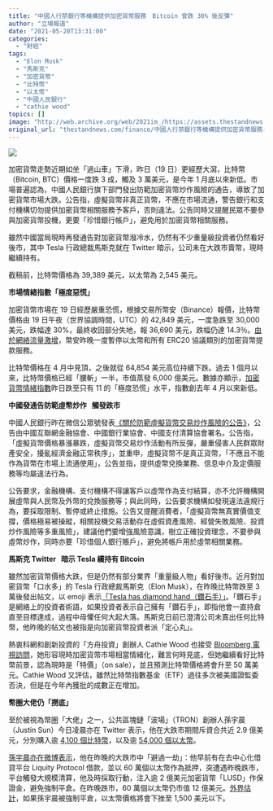 ```yaml
---
title: "中國人行禁銀行等機構提供加密貨幣服務　Bitcoin 曾跌 30% 後反彈"
author: "立場報道"
date: "2021-05-20T13:31:00"
categories:
  - "財經"
tags:
  - "Elon Musk"
  - "馬斯克"
  - "加密貨幣"
  - "比特幣"
  - "以太幣"
  - "中國人民銀行"
  - "cathie wood"
topics: []
image: "http://web.archive.org/web/2021im_/https://assets.thestandnews.com/media/photos/btc-13_iPSEq.png"
original_url: "thestandnews.com/finance/中國人行禁銀行等機構提供加密貨幣服務-bitcoin-曾跌-30-後反彈"
---
```

![](http://web.archive.org/web/2021im_/https://assets.thestandnews.com/media/photos/btc-13_iPSEq.png)

加密貨幣走勢近期如坐「過山車」下滑，昨日（19 日）更經歷大瀉，比特幣（Bitcoin, BTC）價格一度跌 3 成，觸及 3 萬美元，是今年 1 月底以來新低。市場普遍認為，中國人民銀行旗下部門發出防範加密貨幣炒作風險的通告，導致了加密貨幣市場大跌。公告指，虛擬貨幣非真正貨幣，不應在市場流通，警告銀行和支付機構切勿提供加密貨幣相關服務予客戶，否則違法。公告同時又提醒民眾不要參與加密貨幣投機，更要「珍惜銀行帳戶」，避免用於加密貨幣相關服務。

雖然中國當局現時再發通告對加密貨幣潑冷水，仍然有不少重量級投資者仍然看好後市，其中 Tesla 行政總裁馬斯克就在 Twitter 暗示，公司未在大跌市賣幣，現時繼續持有。

截稿前，比特幣價格為 39,389 美元，以太幣為 2,545 美元。

**市場情緒指數「極度惡慌」**

加密貨幣市場在 19 日經歷嚴重恐慌，根據交易所幣安（Binance）報價，比特幣價格由 19 日午夜（世界協調時間，UTC）的 42,849 美元，一度急跌至 30,000 美元，跌幅達 30%，最終收回部分失地，報 36,690 美元，跌幅仍達 14.3％。[由於網絡流量激增](http://web.archive.org/web/20211119070919/https://twitter.com/binance/status/1395002603558391812)，幣安昨晚一度暫停以太幣和所有 ERC20 協議類別的加密貨幣提款服務。

比特幣價格在 4 月中見頂，之後就從 64,854 美元高位持續下跌。過去 1 個月以來，比特幣價格已經「腰斬」一半，市值蒸發 6,000 億美元。數據亦顯示，[加密貨幣情緒指數](http://web.archive.org/web/20211119070919/https://alternative.me/crypto/fear-and-greed-index/)昨日跌至只有 11 的「極度恐慌」水平，指數創去年 4 月以來新低。

**中國發通告防範虛幣炒作   觸發跌市**

中國人民銀行昨在微信公眾號發表[《關於防範虛擬貨幣交易炒作風險的公告》](http://web.archive.org/web/20211119070919/https://mp.weixin.qq.com/s/ZcIWk3hcQNp-vnp08nHyQg)，公告由中國互聯網金融協會、中國銀行業協會、中國支付清算協會署名。公告指，「虛擬貨幣價格暴漲暴跌，虛擬貨幣交易炒作活動有所反彈，嚴重侵害人民群眾財產安全，擾亂經濟金融正常秩序」，並重申，虛擬貨幣不是真正貨幣，「不應且不能作為貨幣在市場上流通使用」，公告並指，提供虛幣兌換業務、信息中介及定價服務等均屬違法行為。

公告要求，金融機構、支付機構不得讓客戶以虛幣作為支付結算，亦不允許機構開展虛幣與人民幣及外幣的兌換服務等；與此同時，公告要求機構如發現違法違規行為，要採取限制、暫停或終止措施。公告又提醒消費者，「虛擬貨幣無真實價值支撐，價格極易被操縱，相關投機交易活動存在虛假資產風險、經營失敗風險、投資炒作風險等多重風險」，建議他們要增強風險意識，樹立正確投資理念，不要參與虛幣炒作，同時亦要「珍惜個人銀行賬戶」，避免將帳戶用於虛幣相關業務。

**馬斯克 Twitter   暗示 Tesla 續持有 Bitcoin**

雖然加密貨幣價格大跌，但是仍然有部分業界「重量級人物」看好後市。近月對加密貨幣「口水多」的 Tesla 行政總裁馬斯克（Elon Musk），在昨晚比特幣跌至 3 萬後發出帖文，以 emoji 表示[「Tesla has diamond hand（鑽石手）」](http://web.archive.org/web/20211119070919/https://twitter.com/elonmusk/status/1395027147161489412)。「鑽石手」是網絡上的投資者術語，如果投資者表示自己擁有「鑽石手」，即指他會一直持倉直至目標達成，過程中毋懼任何大起大落。馬斯克日前已澄清公司未賣出任何比特幣，他昨晚的帖文也被指是向加密貨幣投資者派「定心丸」。

熱衷科網和創新投資的「方舟投資」創辦人 Cathie Wood 也接受 [Bloomberg 電視訪問](http://web.archive.org/web/20211119070919/https://www.youtube.com/watch?v=4M_fN1ZeGJ4)，她形容現時加密貨幣市場相當情緒化，難言何時見底，但她繼續看好比特幣前景，認為現時是「特價」（on sale），並且預測比特幣價格將會升至 50 萬美元。Cathie Wood 又評估，雖然比特幣指數基金（ETF）過往多次被美國證監委否決，但是在今年內獲批的成數正在增加。

**幣圈大佬仍「撈底」**

至於被視為幣圈「大佬」之一，公共區塊鏈「波場」（TRON）創辦人孫宇晨（Justin Sun）今日凌晨亦在 Twitter 表示，他在大跌市期間斥資合共近 2.9 億美元，分別購入逾 [4,100 個比特幣](http://web.archive.org/web/20211119070919/https://twitter.com/justinsuntron/status/1395059400155435009)，以及逾 [54,000 個以太幣](http://web.archive.org/web/20211119070919/https://twitter.com/justinsuntron/status/1395074283345383424)。

[孫宇晨亦在微博表示](http://web.archive.org/web/20211119070919/https://weibo.com/6435714915/Kgfk6zC0Z?from=page_1005056435714915_profile&wvr=6&mod=weibotime)，他在昨晚的大跌市中「避過一劫」：他早前有在去中心化借貸平台 Liquity Protocol 借款，並以 60 萬個以太幣作為抵押，突遭遇昨晚跌市，平台觸發大規模清算，他及時採取行動，注入逾 2 億美元加密貨幣「LUSD」作保證金，避免強制平倉。在昨晚跌市，60 萬個以太幣仍市值 12 億美元。[外界估計](http://web.archive.org/web/20211119070919/https://www.newsbtc.com/news/ethereum/justin-sun-almost-ethereum-drop/)，如果孫宇晨被強制平倉，以太幣價格將會下挫至 1,500 美元以下。